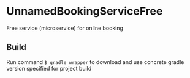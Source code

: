 # UnnamedBookingServiceFree
Free service (microservice) for online booking

## Build
Run command `$ gradle wrapper` to download and use concrete gradle version specified for project build